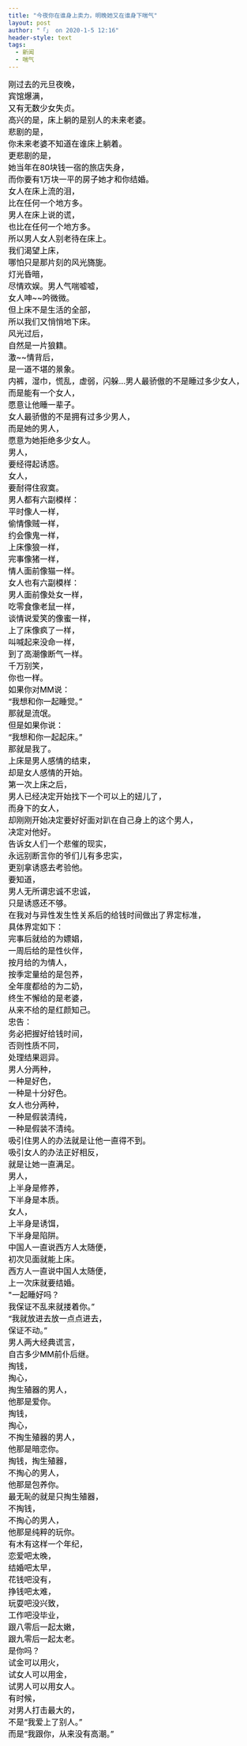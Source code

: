 ```yaml
---
title: "今夜你在谁身上卖力，明晚她又在谁身下喘气"
layout: post
author: "「」 on 2020-1-5 12:16"
header-style: text
tags:
  - 新闻
  - 喘气
---
```


<head></head>
<body>
 <div align="left"> 
  <font style="color:rgb(0, 0, 0)"><font face="&amp;quot"><font style="font-size:16px">刚过去的元旦夜晚，<br> 宾馆爆满，<br> 又有无数少女失贞。<br> 高兴的是，床上躺的是别人的未来老婆。<br> 悲剧的是，<br> 你未来老婆不知道在谁床上躺着。<br> 更悲剧的是，<br> 她当年在80块钱一宿的旅店失身，<br> 而你要有1万块一平的房子她才和你结婚。<br> 女人在床上流的泪，<br> 比在任何一个地方多。<br> 男人在床上说的谎，<br> 也比在任何一个地方多。<br> 所以男人女人别老待在床上。<br> 我们渴望上床，<br> 哪怕只是那片刻的风光旖旎。<br> 灯光昏暗，<br> 尽情欢娱。男人气喘嘘嘘，<br> 女人呻~~吟微微。<br> 但上床不是生活的全部，<br> 所以我们又悄悄地下床。<br> 风光过后，<br> 自然是一片狼籍。<br> 激~~情背后，<br> 是一道不堪的景象。<br> 内裤，湿巾，慌乱，虚弱，闪躲…男人最骄傲的不是睡过多少女人，<br> 而是能有一个女人，<br> 愿意让他睡一辈子。<br> 女人最骄傲的不是拥有过多少男人，<br> 而是她的男人，<br> 愿意为她拒绝多少女人。<br> 男人，<br> 要经得起诱惑。<br> 女人，<br> 要耐得住寂寞。<br> 男人都有六副模样：<br> 平时像人一样，<br> 偷情像贼一样，<br> 约会像鬼一样，<br> 上床像狼一样，<br> 完事像猪一样，<br> 情人面前像猫一样。<br> 女人也有六副模样：<br> 男人面前像处女一样，<br> 吃零食像老鼠一样，<br> 谈情说爱笑的像蜜一样，<br> 上了床像疯了一样，<br> 叫喊起来没命一样，<br> 到了高潮像断气一样。<br> 千万别笑，<br> 你也一样。<br> 如果你对MM说：<br> “我想和你一起睡觉。”<br> 那就是流氓。<br> 但是如果你说：<br> “我想和你一起起床。”<br> 那就是我了。<br> 上床是男人感情的结束，<br> 却是女人感情的开始。<br> 第一次上床之后，<br> 男人已经决定开始找下一个可以上的妞儿了，<br> 而身下的女人，<br> 却刚刚开始决定要好好面对趴在自己身上的这个男人，<br> 决定对他好。<br> 告诉女人们一个悲催的现实，<br> 永远别断言你的爷们儿有多忠实，<br> 更别拿诱惑去考验他。<br> 要知道，<br> 男人无所谓忠诚不忠诚，<br> 只是诱惑还不够。<br> 在我对与异性发生性关系后的给钱时间做出了界定标准，<br> 具体界定如下：<br> 完事后就给的为嫖娼，<br> 一周后给的是性伙伴，<br> 按月给的为情人，<br> 按季定量给的是包养，<br> 全年度都给的为二奶，<br> 终生不懈给的是老婆，<br> 从来不给的是红颜知己。</font></font></font> 
 </div> 
 <div align="left"> 
  <font style="color:rgb(0, 0, 0)"><font face="&amp;quot"><font style="font-size:16px">忠告：<br> 务必把握好给钱时间，<br> 否则性质不同，<br> 处理结果迥异。<br> 男人分两种，<br> 一种是好色，<br> 一种是十分好色。<br> 女人也分两种，<br> 一种是假装清纯，<br> 一种是假装不清纯。<br> 吸引住男人的办法就是让他一直得不到。<br> 吸引女人的办法正好相反，<br> 就是让她一直满足。<br> 男人，<br> 上半身是修养，<br> 下半身是本质。<br> 女人，<br> 上半身是诱饵，<br> 下半身是陷阱。<br> 中国人一直说西方人太随便，<br> 初次见面就能上床。<br> 西方人一直说中国人太随便，<br> 上一次床就要结婚。<br> "一起睡好吗？<br> 我保证不乱来就搂着你。”<br> “我就放进去放一点点进去，<br> 保证不动。”</font></font></font> 
 </div> 
 <div align="left"> 
  <font style="color:rgb(0, 0, 0)"><font face="&amp;quot"><font style="font-size:16px">男人两大经典谎言，<br> 自古多少MM前仆后继。<br> 掏钱，<br> 掏心，<br> 掏生殖器的男人，<br> 他那是爱你。<br> 掏钱，<br> 掏心，<br> 不掏生殖器的男人，<br> 他那是暗恋你。<br> 掏钱，掏生殖器，<br> 不掏心的男人，<br> 他那是包养你。<br> 最无恥的就是只掏生殖器，<br> 不掏钱，<br> 不掏心的男人，<br> 他那是纯粹的玩你。<br> 有木有这样一个年纪，<br> 恋爱吧太晚，<br> 结婚吧太早，<br> 花钱吧没有，<br> 挣钱吧太难，<br> 玩耍吧没兴致，<br> 工作吧没毕业，<br> 跟八零后一起太嫩，<br> 跟九零后一起太老。<br> 是你吗？<br> 试金可以用火，<br> 试女人可以用金，<br> 试男人可以用女人。<br> 有时候，<br> 对男人打击最大的，<br> 不是“我爱上了别人。”<br> 而是“我跟你，从来没有高潮。”<br> <br> </font></font></font> 
 </div>
 <br>
</body>



